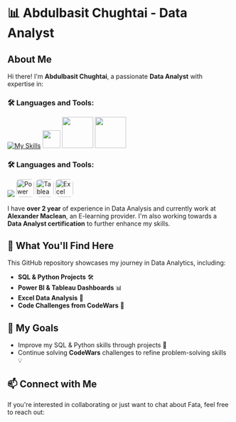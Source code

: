 # 📊 Abdulbasit Chughtai - Data Analyst

## About Me
Hi there! I'm **Abdulbasit Chughtai**, a passionate **Data Analyst** with expertise in:

### 🛠️ Languages and Tools:
[![My Skills](https://skillicons.dev/icons?i=python,mysql,postgres,vscode,notion,github)](https://skillicons.dev) 
<img src="https://upload.wikimedia.org/wikipedia/commons/c/cf/New_Power_BI_Logo.svg" width="40"/>
<img src="https://logos-world.net/wp-content/uploads/2021/10/Tableau-Symbol.png" width="70"/>
<img src="https://www.logo.wine/a/logo/Microsoft_Excel/Microsoft_Excel-Logo.wine.svg" width="70"/>

### 🛠️ Languages and Tools:
<p align="left">
  <img src="https://skillicons.dev/icons?i=python,mysql,postgres,vscode,notion,github" />
  <img src="https://upload.wikimedia.org/wikipedia/commons/c/cf/New_Power_BI_Logo.svg" alt="Power BI" width="40" height="40" style="border-radius: 8px;"/>
  <img src="https://upload.wikimedia.org/wikipedia/commons/5/5a/Tableau_Logo.png" alt="Tableau" width="40" height="40" style="border-radius: 8px;"/>
  <img src="https://upload.wikimedia.org/wikipedia/commons/7/73/Microsoft_Excel_2013-2019_logo.svg" alt="Excel" width="40" height="40" style="border-radius: 8px;"/>
</p>





I have **over 2 year** of experience in Data Analysis and currently work at **Alexander Maclean**, an E-learning provider. I'm also working towards a **Data Analyst certification** to further enhance my skills. 

## 🚀 What You'll Find Here
This GitHub repository showcases my journey in Data Analytics, including:

- **SQL & Python Projects** 🛠️
- **Power BI & Tableau Dashboards** 📊
- **Excel Data Analysis** 📑
- **Code Challenges from CodeWars** 🎯

## 🎯 My Goals
- Improve my SQL & Python skills through projects 🚀
- Continue solving **CodeWars** challenges to refine problem-solving skills 💡

## 📫 Connect with Me
If you're interested in collaborating or just want to chat about Fata, feel free to reach out:

